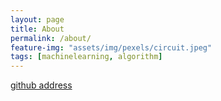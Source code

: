 ```yaml
---
layout: page
title: About
permalink: /about/
feature-img: "assets/img/pexels/circuit.jpeg"
tags: [machinelearning, algorithm]
---
```


[github address](https://github.com/ginkyenglee)

